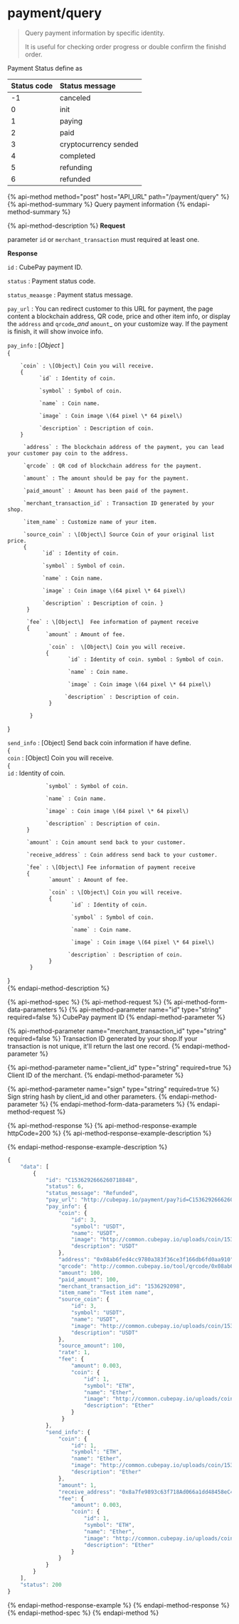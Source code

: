 # payment/query

> Query payment information by specific identity.
>
> It is useful for checking order progress or double confirm the finishd order.

Payment Status define as

| Status code | Status message |
| :--- | :--- |
| -1 | canceled |
| 0 | init |
| 1 | paying |
| 2 | paid |
| 3 | cryptocurrency sended |
| 4 | completed |
| 5 | refunding |
| 6 | refunded |

{% api-method method="post" host="API\_URL" path="/payment/query" %}
{% api-method-summary %}
Query payment information
{% endapi-method-summary %}

{% api-method-description %}
**Request**  
  
parameter `id` or `merchant_transaction` must required at least one.  
  
**Response**  
  
`id` : CubePay payment ID.  
  
`status` : Payment status code.  
  
`status_meaasge` : Payment status message.  
  
`pay_url` : You can redirect customer to this URL for payment, the page content a blockchain address, QR code, price and other item info, or display the `address` and `qrcode`_\_and_ `amount`\_ on your customize way. If the payment is finish, it will show invoice info.  
  
`pay_info` : \[_Object_ \]  
 {  
  
        `coin` : \[Object\] Coin you will receive.  
        {  
              `id` : Identity of coin.   
  
              `symbol` : Symbol of coin.   
  
              `name` : Coin name.   
  
              `image` : Coin image \(64 pixel \* 64 pixel\)   
  
              `description` : Description of coin.  
        }  
  
         `address` : The blockchain address of the payment, you can lead your customer pay coin to the address.   
  
         `qrcode` : QR cod of blockchain address for the payment.   
  
         `amount` : The amount should be pay for the payment.   
  
         `paid_amount` : Amount has been paid of the payment.  
   
         `merchant_transaction_id` : Transaction ID generated by your shop.  
  
         `item_name` : Customize name of your item.  
  
         `source_coin` : \[Object\] Source Coin of your original list price.   
         {   
               `id` : Identity of coin.   
  
               `symbol` : Symbol of coin.   
  
               `name` : Coin name.   
  
               `image` : Coin image \(64 pixel \* 64 pixel\)   
  
               `description` : Description of coin. }  
          }  
  
          `fee` : \[Object\]  Fee information of payment receive  
          {   
                `amount` : Amount of fee.   
  
                 `coin` :  \[Object\] Coin you will receive.   
                {   
                       `id` : Identity of coin. symbol : Symbol of coin.   
                         
                       `name` : Coin name.   
  
                       `image` : Coin image \(64 pixel \* 64 pixel\)   
  
                      `description` : Description of coin.   
                 }  
  
           }   
  
}  
  
`send_info` : \[Object\] Send back coin information if have define.  
{  
          `coin` : \[Object\] Coin you will receive.   
          {   
                `id` : Identity of coin.   
  
                `symbol` : Symbol of coin.   
  
                `name` : Coin name.   
  
                `image` : Coin image \(64 pixel \* 64 pixel\)   
  
                `description` : Description of coin.   
          }  
  
          `amount` : Coin amount send back to your customer.  
  
          `receive_address` : Coin address send back to your customer.  
  
          `fee` : \[Object\] Fee information of payment receive   
          {   
                 `amount` : Amount of fee.   
                   
                 `coin` : \[Object\] Coin you will receive.   
                 {   
                        `id` : Identity of coin.   
  
                        `symbol` : Symbol of coin.   
  
                        `name` : Coin name.   
  
                        `image` : Coin image \(64 pixel \* 64 pixel\)   
  
                       `description` : Description of coin.   
                 }  
           }  
}  
{% endapi-method-description %}

{% api-method-spec %}
{% api-method-request %}
{% api-method-form-data-parameters %}
{% api-method-parameter name="id" type="string" required=false %}
CubePay payment ID
{% endapi-method-parameter %}

{% api-method-parameter name="merchant\_transaction\_id" type="string" required=false %}
Transaction ID generated by your shop.If your transaction is not unique, it'll return the last one record.
{% endapi-method-parameter %}

{% api-method-parameter name="client\_id" type="string" required=true %}
Client ID of the merchant.
{% endapi-method-parameter %}

{% api-method-parameter name="sign" type="string" required=true %}
Sign string hash by client\_id and other parameters.
{% endapi-method-parameter %}
{% endapi-method-form-data-parameters %}
{% endapi-method-request %}

{% api-method-response %}
{% api-method-response-example httpCode=200 %}
{% api-method-response-example-description %}

{% endapi-method-response-example-description %}

```javascript
{
    "data": [
        {
            "id": "C1536292666260718848",
            "status": 6,
            "status_message": "Refunded",
            "pay_url": "http://cubepay.io/payment/pay?id=C1536292666260718848",
            "pay_info": {
                "coin": {
                    "id": 3,
                    "symbol": "USDT",
                    "name": "USDT",
                    "image": "http://common.cubepay.io/uploads/coin/1534500017.png",
                    "description": "USDT"
                },
                "address": "0x08ab6fed4cc9780a383f36ce3f166db6fd0aa910",
                "qrcode": "http://common.cubepay.io/tool/qrcode/0x08ab6fed4cc9780a383f36ce3f166db6fd0aa910.png",
                "amount": 100,
                "paid_amount": 100,
                "merchant_transaction_id": "1536292098",
                "item_name": "Test item name",
                "source_coin": {
                    "id": 3,
                    "symbol": "USDT",
                    "name": "USDT",
                    "image": "http://common.cubepay.io/uploads/coin/1534500017.png",
                    "description": "USDT"
                },
                "source_amount": 100,
                "rate": 1,
                "fee": {
                    "amount": 0.003,
                    "coin": {
                        "id": 1,
                        "symbol": "ETH",
                        "name": "Ether",
                        "image": "http://common.cubepay.io/uploads/coin/1533198049.png",
                        "description": "Ether"
                    }
                 }
            },
            "send_info": {
                "coin": {
                    "id": 1,
                    "symbol": "ETH",
                    "name": "Ether",
                    "image": "http://common.cubepay.io/uploads/coin/1533198049.png",
                    "description": "Ether"
                },
                "amount": 1,
                "receive_address": "0x8a7fe9893c63f718Ad066a1dd48458eC47F2FbaD",
                "fee": {
                    "amount": 0.003,
                    "coin": {
                        "id": 1,
                        "symbol": "ETH",
                        "name": "Ether",
                        "image": "http://common.cubepay.io/uploads/coin/1533198049.png",
                        "description": "Ether"
                    }
                }
            }
        }
    ],
    "status": 200
}
```
{% endapi-method-response-example %}
{% endapi-method-response %}
{% endapi-method-spec %}
{% endapi-method %}

